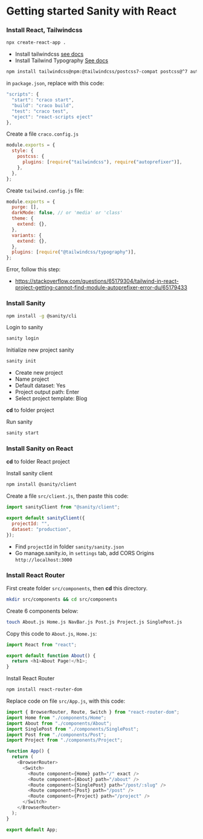 # Getting started Sanity with React

### Install React, Tailwindcss

```bash
npx create-react-app .
```

- Install tailwindcss [see docs](https://tailwindcss.com/docs/guides/create-react-app)
- Install Tailwind Typography [See docs](https://github.com/tailwindlabs/tailwindcss-typography)

```bash
npm install tailwindcss@npm:@tailwindcss/postcss7-compat postcss@^7 autoprefixer@^9 @craco/craco @tailwindcss/typography -D
```

in `package.json`, replace with this code:

```js
"scripts": {
  "start": "craco start",
  "build": "craco build",
  "test": "craco test",
  "eject": "react-scripts eject"
},
```

Create a file `craco.config.js`

```js
module.exports = {
  style: {
    postcss: {
      plugins: [require("tailwindcss"), require("autoprefixer")],
    },
  },
};
```

Create `tailwind.config.js` file:

```js
module.exports = {
  purge: [],
  darkMode: false, // or 'media' or 'class'
  theme: {
    extend: {},
  },
  variants: {
    extend: {},
  },
  plugins: [require("@tailwindcss/typography")],
};
```

Error, follow this step:

- https://stackoverflow.com/questions/65179304/tailwind-in-react-project-getting-cannot-find-module-autoprefixer-error-du/65179433

### Install Sanity

```bash
npm install -g @sanity/cli
```

Login to sanity

```bash
sanity login
```

Initialize new project sanity

```bash
sanity init
```

- Create new project
- Name project
- Default dataset: Yes
- Project output path: Enter
- Select project template: Blog

**cd** to folder project

Run sanity

```bash
sanity start
```

### Install Sanity on React

**cd** to folder React project

Install sanity client

```bash
npm install @sanity/client
```

Create a file `src/client.js`, then paste this code:

```js
import sanityClient from "@sanity/client";

export default sanityClient({
  projectId: "",
  dataset: "production",
});
```

- Find `projectId` in folder `sanity/sanity.json`
- Go manage.sanity.io, in `settings` tab, add CORS Origins `http://localhost:3000`

### Install React Router

First create folder `src/components`, then **cd** this directory.

```bash
mkdir src/components && cd src/components
```

Create 6 components below:

```bash
touch About.js Home.js NavBar.js Post.js Project.js SinglePost.js
```

Copy this code to `About.js`, `Home.js`:

```js
import React from "react";

export default function About() {
  return <h1>About Page!</h1>;
}
```

Install React Router

```bash
npm install react-router-dom
```

Replace code on file `src/App.js`, with this code:

```js
import { BrowserRouter, Route, Switch } from "react-router-dom";
import Home from "./components/Home";
import About from "./components/About";
import SinglePost from "./components/SinglePost";
import Post from "./components/Post";
import Project from "./components/Project";

function App() {
  return (
    <BrowserRouter>
      <Switch>
        <Route component={Home} path="/" exact />
        <Route component={About} path="/about" />
        <Route component={SinglePost} path="/post/:slug" />
        <Route component={Post} path="/post" />
        <Route component={Project} path="/project" />
      </Switch>
    </BrowserRouter>
  );
}

export default App;
```
